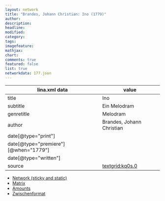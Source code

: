 ```yaml
---
layout: network
title: "Brandes, Johann Christian: Ino (1779)"
author:
description:
headline:
modified:
category:
tags:
imagefeature: 
mathjax: 
chart: 
comments: true
featured: false
list: true
networkdata: 177.json
---
```

lina.xml data  | value
------------- | -------------
title|Ino
subtitle|Ein Melodram
genretitle|Melodram
author|Brandes, Johann Christian
date[@type="print"]|
date[@type="premiere"][@when="1779"]|
date[@type="written"]|
source|[textgrid:kq0s.0](https://textgridlab.org/1.0/tgcrud-public/rest/textgrid:kq0s.0/data)



* [Network (sticky and static)](/network177)
* [Matrix](/matrix177)
* [Amounts](/amount177)
* [Zwischenformat](/lina177 )
